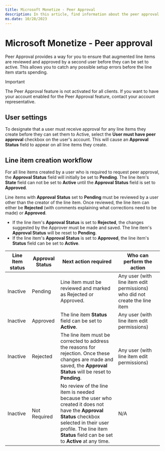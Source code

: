 ```yaml
---
title: Microsoft Monetize - Peer Approval
description: In this article, find information about the peer approval feature and the workflow of line items that require peer approval.
ms.date: 10/28/2023
---
```


# Microsoft Monetize - Peer approval

Peer Approval provides a way for you to ensure that augmented line items are reviewed and approved by a second user before they can be set to active. This allows you to catch any possible setup errors before the line item starts spending.

> [!IMPORTANT]
> The Peer Approval feature is not activated for all clients. If you want to have your account enabled for the Peer Approval feature, contact your account representative.

## User settings

To designate that a user must receive approval for any line items they create before they can set them to Active, select the **User must have peer approval** checkbox on the user's account. This will cause an **Approval Status** field to appear on all line items they create.

## Line item creation workflow

For all line items created by a user who is required to request peer approval, the **Approval Status** field will initially be set to **Pending**. The line item's **State** field can not be set to **Active** until the **Approval Status** field is set to **Approved**.

Line items with **Approval Status** set to **Pending** must be reviewed by a user other than the creator of the line item. Once reviewed, the line item can either be **Rejected** (with comments explaining what corrections need to be made) or **Approved**.

- If the line item's **Approval Status** is set to **Rejected**, the changes suggested by the Approver must be made and saved. The line item's **Approval Status** will be reset to **Pending**.
- If the line item's **Approval Status** is set to **Approved**, the line item's **Status** field can be set to **Active**.

| Line Item status | Approval Status | Next action required | Who can perform the action |
|---|---|---|---|
| Inactive | Pending | Line item must be reviewed and marked as Rejected or Approved. | Any user (with line item edit permissions) who did not create the line item |
| Inactive | Approved | The line item **Status** field can be set to **Active**. | Any user (with line item edit permissions) |
| Inactive | Rejected | The line item must be corrected to address the reasons for rejection. Once these changes are made and saved, the **Approval Status** will be reset to **Pending**. | Any user (with line item edit permissions) |
| Inactive | Not Required | No review of the line item is needed because the user who created it does not have the **Approval Status** checkbox selected in their user profile. The line item **Status** field can be set to **Active** at any time. | N/A |
